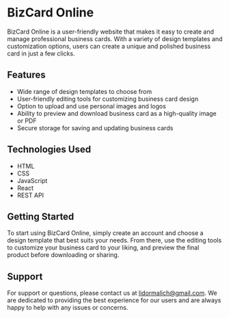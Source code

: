 # BizCard Online

BizCard Online is a user-friendly website that makes it easy to create and manage professional business cards. With a variety of design templates and customization options, users can create a unique and polished business card in just a few clicks.

## Features

-   Wide range of design templates to choose from
-   User-friendly editing tools for customizing business card design
-   Option to upload and use personal images and logos
-   Ability to preview and download business card as a high-quality image or PDF
-   Secure storage for saving and updating business cards

## Technologies Used

-   HTML
-   CSS
-   JavaScript
-   React
-   REST API

## Getting Started

To start using BizCard Online, simply create an account and choose a design template that best suits your needs. From there, use the editing tools to customize your business card to your liking, and preview the final product before downloading or sharing.

## Support

For support or questions, please contact us at [lidormalich@gmail.com](mailto:lidormalich@gmail.com). We are dedicated to providing the best experience for our users and are always happy to help with any issues or concerns.
